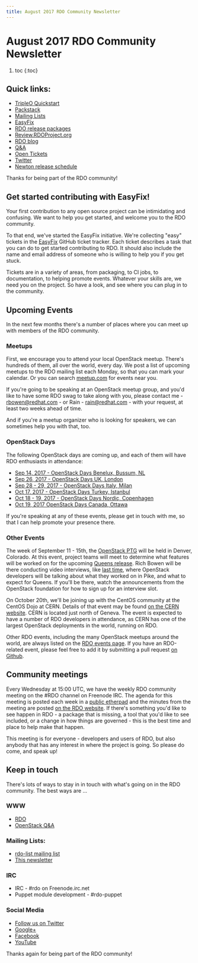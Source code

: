 ```yaml
---
title: August 2017 RDO Community Newsletter
---
```

# August 2017 RDO Community Newsletter

1. toc
{:toc}

## Quick links:

* [TripleO Quickstart](http://rdoproject.org/tripleo)
* [Packstack](http://rdoproject.org/install/packstack/)
* [Mailing Lists](https://www.rdoproject.org/contribute/mailing-lists/)
* [EasyFix](https://github.com/redhat-openstack/easyfix)
* [RDO release packages](https://trunk.rdoproject.org/)
* [Review.RDOProject.org](http://review.rdoproject.org/)
* [RDO blog](http://rdoproject.org/blog)
* [Q&A](http://ask.openstack.org/)
* [Open Tickets](http://tm3.org/rdobugs)
* [Twitter](http://twitter.com/rdocommunity)
* [Newton release schedule](http://releases.openstack.org/newton/schedule.html)

Thanks for being part of the RDO community!

## Get started contributing with EasyFix!

Your first contribution to any open source project can be intimidating
and confusing. We want to help you get started, and welcome you to the
RDO community. 

To that end, we've started the EasyFix initiative. We're
collecting "easy" tickets in the
[EasyFix](https://github.com/redhat-openstack/easyfix) GitHub ticket
tracker. Each ticket describes a task that you can do to get started
contributing to RDO. It should also include the name and email address
of someone who is willing to help you if you get stuck.

Tickets are in a variety of areas, from packaging, to CI jobs, to
documentation, to helping promote events. Whatever your skills are, we
need you on the project. So have a look, and see where you can plug in
to the community.

## Upcoming Events 

In the next few months there's a number of places where you can meet up
with members of the RDO community.

### Meetups

First, we encourage you to attend your local OpenStack meetup. There's
hundreds of them, all over the world, every day. We post a list of
upcoming meetups to the RDO mailing list each Monday, so that you can
mark your calendar. Or you can search
[meetup.com](https://www.meetup.com/) for events near you.

If you're going to be speaking at an OpenStack meetup group, and you'd
like to have some RDO swag to take along with you, please contact me -
rbowen@redhat.com - or Rain - rain@redhat.com - with your request, at
least two weeks ahead of time.

And if you're a meetup organizer who is looking for speakers, we can
sometimes help you with that, too.

### OpenStack Days

The following OpenStack days are coming up, and each of them will have
RDO enthusiasts in attendance:

* [Sep 14, 2017 - OpenStack Days Benelux, Bussum, NL](http://www.openstack.nl/en/events/)
* [Sep 26, 2017 - OpenStack Days UK, London](http://openstackdays.uk/2017/)
* [Sep 28 - 29, 2017 - OpenStack Days Italy, Milan](http://openstackday.it/)
* [Oct 17, 2017 - OpenStack Days Turkey, Istanbul](http://www.openstackdaysistanbul.com/)
* [Oct 18 - 19, 2017 - OpenStack Days Nordic, Copenhagen](http://openstacknordic.org/copenhagen2017/)
* [Oct 19, 2017  OpenStack Days Canada, Ottawa](http://www.openstackcanada.com/)

If you're speaking at any of these events, please get in touch with me,
so that I can help promote your presence there.

### Other Events

The week of September 11 - 15th, the [OpenStack
PTG](https://www.openstack.org/ptg) will be held in
Denver, Colorado. At this event, project teams will meet to determine
what features will be worked on for the upcoming [Queens
release](https://releases.openstack.org/queens/schedule.html). Rich
Bowen will be there conducting video interviews, like [last
time](https://www.youtube.com/watch?v=5kT-Sv3rkTw&list=PLOuHvpVx7kYksG0NFaCaQsSkrUlj3Oq4S),
where OpenStack developers will be talking about what they worked on in
Pike, and what to expect for Queens. If you'll be there, watch the
announcements from the OpenStack foundation for how to sign up for an
interview slot.

On October 20th, we'll be joining up with the CentOS community at the
CentOS Dojo at CERN. Details of that event may be found [on the CERN
website](https://indico.cern.ch/event/649159/overview). CERN is located
just north of Geneva. The event is expected to have a number of RDO
developers in attendance, as CERN has one of the largest OpenStack
deployments in the world, running on RDO.

Other RDO events, including the many OpenStack meetups around the
world, are always listed on the [RDO events page](http://rdoproject.org/events).
If you have an RDO-related event, please feel free to add it by submitting a pull
request [on Github](https://github.com/OSAS/rh-events/blob/master/2016/RDO-Meetups.yml).

## Community meetings 

Every Wednesday at 15:00 UTC, we have the weekly RDO community meeting
on the #RDO channel on Freenode IRC. The agenda for this meeting is
posted each week in a [public
etherpad](https://etherpad.openstack.org/p/RDO-Meeting) and the minutes
from the meeting are posted [on the RDO
website](https://www.rdoproject.org/community/community-meeting/). If
there's something you'd like to see happen in RDO - a package that is
missing, a tool that you'd like to see included, or a change in how
things are governed - this is the best time and place to help make that
happen.

This meeting is for everyone - developers and users of RDO, but also
anybody that has any interest in where the project is going. So please
do come, and speak up!

## Keep in touch 

There's lots of ways to stay in in touch with what's going on in the
RDO community. The best ways are ...

### WWW 
* [RDO](https://rdoproject.org/)
* [OpenStack Q&A](http://ask.openstack.org/ )

### Mailing Lists: 
* [rdo-list mailing list](http://www.redhat.com/mailman/listinfo/rdo-list )
* [This newsletter](http://www.redhat.com/mailman/listinfo/rdo-newsletter )

### IRC 
* IRC - #rdo on Freenode.irc.net
* Puppet module development - #rdo-puppet

### Social Media
* [Follow us on Twitter](http://twitter.com/rdocommunity )
* [Google+](http://tm3.org/rdogplus )
* [Facebook](http://facebook.com/rdocommunity)
* [YouTube](https://www.youtube.com/channel/UCWYIPZ4lm4P3_pzZ9Hx9awg)

Thanks again for being part of the RDO community!


